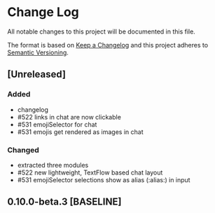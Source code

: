 # Change Log
All notable changes to this project will be documented in this file.

The format is based on [Keep a Changelog](http://keepachangelog.com/)
and this project adheres to [Semantic Versioning](http://semver.org/).

## [Unreleased]
### Added
- changelog
- #522 links in chat are now clickable
- #531 emojiSelector for chat
- #531 emojis get rendered as images in chat

### Changed
- extracted three modules
- #522 new lightweight, TextFlow based chat layout
- #531 emojiSelector selections show as alias (:alias:) in input

## 0.10.0-beta.3 [BASELINE]
